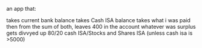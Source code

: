 an app that:

takes current bank balance
takes Cash ISA balance
takes what i was paid
then from the sum of both, leaves 400 in the account
whatever was surplus gets divvyed up 80/20 cash ISA/Stocks and Shares ISA (unless cash isa is >5000)


